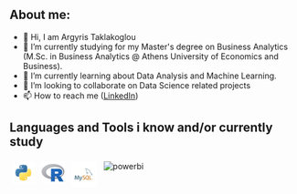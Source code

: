 ## About me:

- 👋 Hi, I am Argyris Taklakoglou
- 🔭 I’m currently studying for my Master's degree on Business Analytics (M.Sc. in Business Analytics @ Athens University of Economics and Business).
- 🌱 I’m currently learning about Data Analysis and Machine Learning.
- 💞️ I’m looking to collaborate on Data Science related projects
- 📫 How to reach me ([LinkedIn](https://www.linkedin.com/in/argyris-taklakoglou-b3b089184/))

<!--
**ArgTaklakoglou/ArgTaklakoglou** is a ✨ _special_ ✨ repository because its `README.md` (this file) appears on your GitHub profile.
--->

## Languages and Tools i know and/or currently study

<img src="https://raw.githubusercontent.com/github/explore/80688e429a7d4ef2fca1e82350fe8e3517d3494d/topics/python/python.png" alt="Python" height="40" style="vertical-align:top; margin:4px"> <img src="https://raw.githubusercontent.com/github/explore/80688e429a7d4ef2fca1e82350fe8e3517d3494d/topics/r/r.png" alt="r" height="40" style="vertical-align:top; margin:4px"> <img src="https://raw.githubusercontent.com/github/explore/80688e429a7d4ef2fca1e82350fe8e3517d3494d/topics/mysql/mysql.png" alt="MySQL" height="45" style="vertical-align:top; margin:4px">  <img src="https://raw.githubusercontent.com/github/explore/80688e429a7d4ef2fca1e82350fe8e3517d3494d/topics/powerbi/Icon-Obsolete2020Black.png" alt="powerbi" height="40" style="vertical-align:top; margin:4px">  


